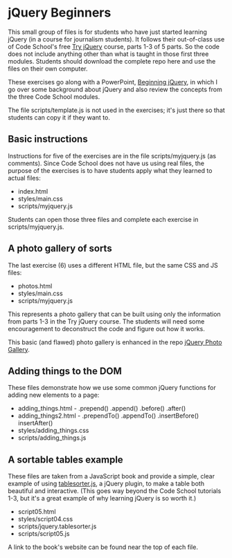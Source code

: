 jQuery Beginners
================

This small group of files is for students who have just started learning jQuery (in a course for journalism students). It follows their out-of-class use of Code School's free [Try jQuery](http://try.jquery.com/) course, parts 1-3 of 5 parts. So the code does not include anything other than what is taught in those first three modules. Students should download the complete repo here and use the files on their own computer.

These exercises go along with a PowerPoint, [Beginning jQuery](http://www.slideshare.net/macloo/j-query-review1), in which I go over some background about jQuery and also review the concepts from the three Code School modules.

The file scripts/template.js is not used in the exercises; it's just there so that students can copy it if they want to.

## Basic instructions

Instructions for five of the exercises are in the file scripts/myjquery.js (as comments). Since Code School does not have us using real files, the purpose of the exercises is to have students apply what they learned to actual files:

+ index.html
+ styles/main.css
+ scripts/myjquery.js

Students can open those three files and complete each exercise in scripts/myjquery.js.

## A photo gallery of sorts

The last exercise (6) uses a different HTML file, but the same CSS and JS files:

+ photos.html
+ styles/main.css
+ scripts/myjquery.js

This represents a photo gallery that can be built using only the information from parts 1-3 in the Try jQuery course. The students will need some encouragement to deconstruct the code and figure out how it works.

This basic (and flawed) photo gallery is enhanced in the repo [jQuery Photo Gallery](https://github.com/macloo/jquery-photo-gallery).

## Adding things to the DOM

These files demonstrate how we use some common jQuery functions for adding new elements to a page:

+ adding_things.html - .prepend() .append() .before() .after()
+ adding_things2.html - .prependTo() .appendTo() .insertBefore() insertAfter()
+ styles/adding_things.css
+ scripts/adding_things.js

## A sortable tables example

These files are taken from a JavaScript book and provide a simple, clear example of using [tablesorter.js](http://tablesorter.com/docs/), a jQuery plugin, to make a table both beautiful and interactive. (This goes way beyond the Code School tutorials 1-3, but it's a great example of why learning jQuery is so worth it.)

+ script05.html
+ styles/script04.css
+ scripts/jquery.tablesorter.js
+ scripts/script05.js

A link to the book's website can be found near the top of each file.
